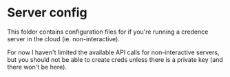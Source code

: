 # Server config

This folder contains configuration files for if you're running a credence server in the cloud (ie. non-interactive).

For now I haven't limited the available API calls for non-interactive servers, but you should not be able to create creds unless there is a private key (and there won't be here).
